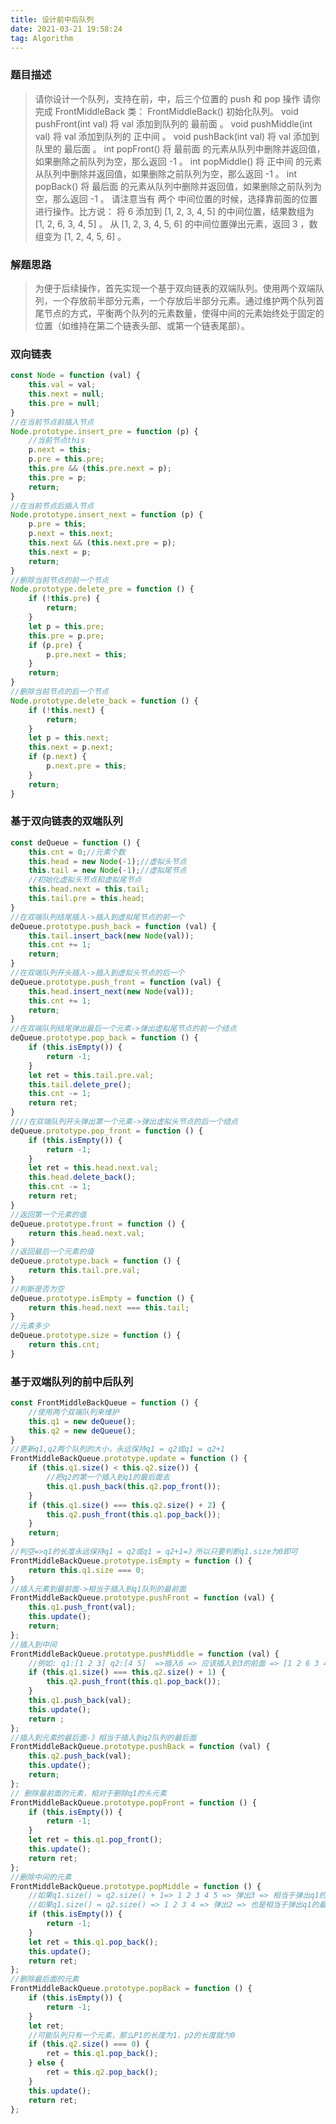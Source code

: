 ```yaml
---
title: 设计前中后队列
date: 2021-03-21 19:58:24
tag: Algorithm
---
```


### 题目描述
>请你设计一个队列，支持在前，中，后三个位置的 push 和 pop 操作
请你完成 FrontMiddleBack 类：
FrontMiddleBack() 初始化队列。
void pushFront(int val) 将 val 添加到队列的 最前面 。
void pushMiddle(int val) 将 val 添加到队列的 正中间 。
void pushBack(int val) 将 val 添加到队里的 最后面 。
int popFront() 将 最前面 的元素从队列中删除并返回值，如果删除之前队列为空，那么返回 -1 。
int popMiddle() 将 正中间 的元素从队列中删除并返回值，如果删除之前队列为空，那么返回 -1 。
int popBack() 将 最后面 的元素从队列中删除并返回值，如果删除之前队列为空，那么返回 -1 。
请注意当有 两个 中间位置的时候，选择靠前面的位置进行操作。比方说：
将 6 添加到 [1, 2, 3, 4, 5] 的中间位置，结果数组为 [1, 2, 6, 3, 4, 5] 。
从 [1, 2, 3, 4, 5, 6] 的中间位置弹出元素，返回 3 ，数组变为 [1, 2, 4, 5, 6] 。

### 解题思路
>为便于后续操作，首先实现一个基于双向链表的双端队列。使用两个双端队列，一个存放前半部分元素，一个存放后半部分元素。通过维护两个队列首尾节点的方式，平衡两个队列的元素数量，使得中间的元素始终处于固定的位置（如维持在第二个链表头部、或第一个链表尾部）。

### 双向链表
```js
const Node = function (val) {
    this.val = val;
    this.next = null;
    this.pre = null;
}
//在当前节点前插入节点
Node.prototype.insert_pre = function (p) {
    //当前节点this
    p.next = this;
    p.pre = this.pre;
    this.pre && (this.pre.next = p);
    this.pre = p;
    return;
}
//在当前节点后插入节点
Node.prototype.insert_next = function (p) {
    p.pre = this;
    p.next = this.next;
    this.next && (this.next.pre = p);
    this.next = p;
    return;
}
//删除当前节点的前一个节点
Node.prototype.delete_pre = function () {
    if (!this.pre) {
        return;
    }
    let p = this.pre;
    this.pre = p.pre;
    if (p.pre) {
        p.pre.next = this;
    }
    return;
}
//删除当前节点的后一个节点
Node.prototype.delete_back = function () {
    if (!this.next) {
        return;
    }
    let p = this.next;
    this.next = p.next;
    if (p.next) {
        p.next.pre = this;
    }
    return;
}
```

### 基于双向链表的双端队列
```js
const deQueue = function () {
    this.cnt = 0;//元素个数
    this.head = new Node(-1);//虚拟头节点
    this.tail = new Node(-1);//虚拟尾节点
    //初始化虚拟头节点和虚拟尾节点
    this.head.next = this.tail;
    this.tail.pre = this.head;
}
//在双端队列结尾插入->插入到虚拟尾节点的前一个
deQueue.prototype.push_back = function (val) {
    this.tail.insert_back(new Node(val));
    this.cnt += 1;
    return;
}
//在双端队列开头插入->插入到虚拟头节点的后一个
deQueue.prototype.push_front = function (val) {
    this.head.insert_next(new Node(val));
    this.cnt += 1;
    return;
}
//在双端队列结尾弹出最后一个元素->弹出虚拟尾节点的前一个结点
deQueue.prototype.pop_back = function () {
    if (this.isEmpty()) {
        return -1;
    }
    let ret = this.tail.pre.val;
    this.tail.delete_pre();
    this.cnt -= 1;
    return ret;
}
////在双端队列开头弹出第一个元素->弹出虚拟头节点的后一个结点
deQueue.prototype.pop_front = function () {
    if (this.isEmpty()) {
        return -1;
    }
    let ret = this.head.next.val;
    this.head.delete_back();
    this.cnt -= 1;
    return ret;
}
//返回第一个元素的值
deQueue.prototype.front = function () {
    return this.head.next.val;
}
//返回最后一个元素的值
deQueue.prototype.back = function () {
    return this.tail.pre.val;
}
//判断是否为空
deQueue.prototype.isEmpty = function () {
    return this.head.next === this.tail;
}
//元素多少
deQueue.prototype.size = function () {
    return this.cnt;
}
```

### 基于双端队列的前中后队列
```js
const FrontMiddleBackQueue = function () {
    //使用两个双端队列来维护
    this.q1 = new deQueue();
    this.q2 = new deQueue();
}
//更新q1,q2两个队列的大小，永远保持q1 = q2或q1 = q2+1
FrontMiddleBackQueue.prototype.update = function () {
    if (this.q1.size() < this.q2.size()) {
        //把q2的第一个插入到q1的最后面去
        this.q1.push_back(this.q2.pop_front());
    }
    if (this.q1.size() === this.q2.size() + 2) {
        this.q2.push_front(this.q1.pop_back());
    }
    return;
}
//判空=>q1的长度永远保持q1 = q2或q1 = q2+1=》所以只要判断q1.size为0即可
FrontMiddleBackQueue.prototype.isEmpty = function () {
    return this.q1.size === 0;
}
//插入元素到最前面->相当于插入到q1队列的最前面
FrontMiddleBackQueue.prototype.pushFront = function (val) {
    this.q1.push_front(val);
    this.update();
    return;
};
//插入到中间
FrontMiddleBackQueue.prototype.pushMiddle = function (val) {
    //例如: q1:[1 2 3] q2:[4 5]  =>插入6 => 应该插入到3的前面 => [1 2 6 3 4 5] => p1: [1 2 6] q2: [3 4 5]
    if (this.q1.size() === this.q2.size() + 1) {
        this.q2.push_front(this.q1.pop_back());
    }
    this.q1.push_back(val);
    this.update();
    return ;
};
//插入到元素的最后面-》相当于插入到q2队列的最后面
FrontMiddleBackQueue.prototype.pushBack = function (val) {
    this.q2.push_back(val);
    this.update();
    return;
};
// 删除最前面的元素，相对于删除q1的头元素
FrontMiddleBackQueue.prototype.popFront = function () {
    if (this.isEmpty()) {
        return -1;
    }
    let ret = this.q1.pop_front();
    this.update();
    return ret;
};
//删除中间的元素
FrontMiddleBackQueue.prototype.popMiddle = function () {
    //如果q1.size() = q2.size() + 1=> 1 2 3 4 5 => 弹出3 => 相当于弹出q1的最后一个
    //如果q1.size() = q2.size() => 1 2 3 4 => 弹出2 => 也是相当于弹出q1的最后一个
    if (this.isEmpty()) {
        return -1;
    }
    let ret = this.q1.pop_back();
    this.update();
    return ret;
};
//删除最后面的元素
FrontMiddleBackQueue.prototype.popBack = function () {
    if (this.isEmpty()) {
        return -1;
    }
    let ret;
    //可能队列只有一个元素，那么P1的长度为1，p2的长度就为0
    if (this.q2.size() === 0) {
        ret = this.q1.pop_back();
    } else {
        ret = this.q2.pop_back();
    }
    this.update();
    return ret;
};
```